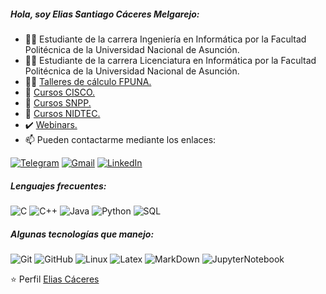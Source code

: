 ##### Hola, soy Elias Santiago Cáceres Melgarejo:

- 👨‍🎓 Estudiante de la carrera Ingeniería en Informática por la Facultad Politécnica de la Universidad Nacional de Asunción.
- 👨‍🎓 Estudiante de la carrera Licenciatura en Informática por la Facultad Politécnica de la Universidad Nacional de Asunción.
- 👨‍🏫 [Talleres de cálculo FPUNA.](https://drive.google.com/drive/folders/1ZesEp14DzYtBS2OhAMHtO4Hc1zZnDhat?usp=sharing)
- 🥇 [Cursos CISCO.](https://drive.google.com/drive/folders/1CkUrEcb41pi8wIMpjAaEoknwaIyp_Fxb?usp=sharing)
- 🥇 [Cursos SNPP.](https://drive.google.com/drive/folders/1NRKVS7TqT97X3zajofN6KonkRB-Qw3O6?usp=sharing)
- 🥇 [Cursos NIDTEC.](https://drive.google.com/drive/folders/1jth5cZkaYHNdLotOx71wf5xu6g0zOFg8?usp=sharing)
- ✔️ [Webinars.](https://drive.google.com/drive/folders/1dzimPOF7B_AtSkv6zQz_XYDC257tV_YQ?usp=sharing)
- :mailbox: Pueden contactarme mediante los enlaces:

[![Telegram](https://img.shields.io/badge/-TELEGRAM-2CA5E0?style=for-the-badge&logo=telegram&logoColor=white)](https://t.me/Elias7991)
[![Gmail](https://img.shields.io/badge/-GMAIL-D14836?style=for-the-badge&logo=gmail&logoColor=white)](mailto:eliascaceres124@fpuna.edu.py)
[![LinkedIn](https://img.shields.io/badge/-LINKEDIN-0077B5?style=for-the-badge&logo=linkedin&logoColor=white)](https://www.linkedin.com/in/elias-c%C3%A1ceres-262b1b1b4/)

##### Lenguajes frecuentes:

![C](https://img.shields.io/badge/-C-000000?style=flat&logo=c)
![C++](https://img.shields.io/badge/-C++-000000?style=flat&logo=c%2B%2B)
![Java](https://img.shields.io/badge/-Java-000000?style=flat&logo=java)
![Python](https://img.shields.io/badge/-Python-000000?style=flat&logo=python)
![SQL](https://img.shields.io/badge/-SQL-000000?style=flat&logo=postgresql)


##### Algunas tecnologías que manejo:

![Git](https://img.shields.io/badge/-Git-222222?style=flat&logo=git&logoColor=F05032)
![GitHub](https://img.shields.io/badge/-GitHub-222222?style=flat&logo=github&logoColor=181717)
![Linux](https://img.shields.io/badge/-Linux-222222?style=flat&logo=linux&logoColor=FCC624)
![Latex](https://img.shields.io/badge/-Latex-222222?style=flat&logo=latex&logoColor=FFFFFF)
![MarkDown](https://img.shields.io/badge/-MarkDown-000000?style=flat&logo=markdown)
![JupyterNotebook](https://img.shields.io/badge/-JupyterNotebook-000000?style=flat&logo=jupyter)

⭐️ Perfil [Elias Cáceres](https://github.com/elias7991)
